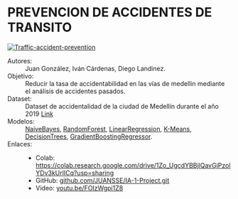<h1>PREVENCION DE ACCIDENTES DE TRANSITO </h1>
<a href="https://ibb.co/ZXCzBpy"><img src="https://i.ibb.co/C8FKb3x/Traffic-accident-prevention.png" alt="Traffic-accident-prevention" border="0"></a>
<dl>
  <dt>Autores:</dt>
  <dd>Juan González, Iván Cárdenas, Diego Landinez.</dd>
  <dt>Objetivo:</dt>
  <dd>Reducir la tasa de accidentabilidad en las vías de medellin mediante el análisis de accidentes pasados.</dd>
  <dt>Dataset:</dt>
  <dd>
    Dataset de accidentalidad de la ciudad de Medellín durante el año 2019 
    <a href="https://geomedellin-m-medellin.opendata.arcgis.com/datasets/e132c88e875b429db4c1a3c80b7977da_20/explore?location=6.247700%2C-75.588600%2C12.19">Link</a>
  </dd>
  <dt>Modelos:</dt>
  <dd>
    <a href="https://en.wikipedia.org/wiki/Naive_Bayes_classifier">NaiveBayes</a>, 
    <a href="https://en.wikipedia.org/wiki/Random_forest">RandomForest</a>,
    <a href="https://en.wikipedia.org/wiki/Linear_regression">LinearRegression</a>,
    <a href="https://en.wikipedia.org/wiki/K-means_clustering">K-Means</a>,
    <a href="https://en.wikipedia.org/wiki/Decision_tree_learning">DecisionTrees</a>,
    <a href="https://en.wikipedia.org/wiki/Gradient_boosting">GradientBoostingRegressor</a>.
     </dd>
  <dt>Enlaces:</dt>
  <dd>
    <ul>
      <li>Colab: <a href="https://colab.research.google.com/drive/1Zo_UgcdYBBjlQavGjPzolYDv3kUrlICq?usp=sharing">https://colab.research.google.com/drive/1Zo_UgcdYBBjlQavGjPzolYDv3kUrlICq?usp=sharing</a></li>
      <li>GitHub: <a href="https://github.com/JUANSSE/IA-1-Project.git">github.com/JUANSSE/IA-1-Project.git</a></li>
      <li>Video: <a href="https://youtu.be/FOIzWgpi1Z8">youtu.be/FOIzWgpi1Z8</a></li>
    </ul>
  </dd>
</dl>
</dl>
